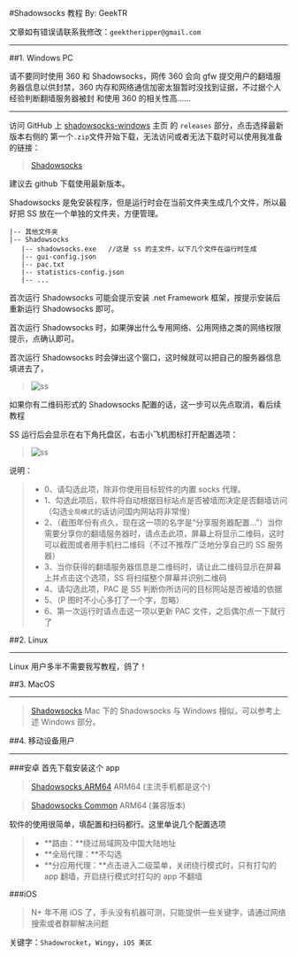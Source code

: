 #Shadowsocks 教程
By: GeekTR

文章如有错误请联系我修改：`geektheripper@gmail.com`

***

##1. Windows PC

请不要同时使用 360 和 Shadowsocks，网传 360 会向 gfw 提交用户的翻墙服务器信息以供封禁，360 内存和网络通信加密太狠暂时没找到证据，不过据个人经验判断翻墙服务器被封 和使用 360 的相关性高……

***
访问 GitHub 上 [shadowsocks-windows](https://github.com/shadowsocks/shadowsocks-windows/releases) 主页 的 `releases` 部分，点击选择最新版本右侧的 第一个`.zip`文件开始下载，无法访问或者无法下载时可以使用我准备的链接：

> [Shadowsocks]($windows_cdn_url)

建议去 github 下载使用最新版本。

Shadowsocks 是免安装程序，但是运行时会在当前文件夹生成几个文件，所以最好把 SS 放在一个单独的文件夹，方便管理。

```
|-- 其他文件夹
|-- Shadowsocks
   |-- shadowsocks.exe   //这是 ss 的主文件，以下几个文件在运行时生成
   |-- gui-config.json
   |-- pac.txt
   |-- statistics-config.json
   |-- ...
```

首次运行 Shadowsocks 可能会提示安装 .net Framework 框架，按提示安装后重新运行 Shadowsocks 即可。

首次运行 Shadowsocks 时，如果弹出什么专用网络、公用网络之类的网络权限提示，点确认即可。

首次运行 Shadowsocks 时会弹出这个窗口，这时候就可以把自己的服务器信息填进去了，

> ![ss]($oss_prefix/images/ss1.png)

如果你有二维码形式的 Shadowsocks 配置的话，这一步可以先点取消，看后续教程

SS 运行后会显示在右下角托盘区，右击小飞机图标打开配置选项：

> ![ss]($oss_prefix/images/ss3.jpg)

说明：
> - 0、请勾选此项，除非你使用目标软件的内置 socks 代理。
> - 1、勾选此项后，软件将自动根据目标站点是否被墙而决定是否翻墙访问（勾选`全局模式`的话访问国内网站将非常慢）
> - 2、（截图年份有点久，现在这一项的名字是“分享服务器配置…”）当你需要分享你的翻墙服务器时，请点击此项，屏幕上将显示二维码，这时可以截图或者用手机扫二维码（不过不推荐广泛地分享自己的 SS 服务器）
> - 3、当你获得的翻墙服务器信息是二维码时，请让此二维码显示在屏幕上并点击这个选项，SS 将扫描整个屏幕并识别二维码
> - 4、请勾选此项，PAC 是 SS 判断你所访问的目标网站是否被墙的依据
> - 5、（P 图时不小心多打了一个字，忽略）
> - 6、第一次运行时请点击这一项以更新 PAC 文件，之后偶尔点一下就行了

##2. Linux

***

Linux 用户多半不需要我写教程，鸽了！

##3. MacOS

***

> [Shadowsocks]($shitos_cdn_url)
> Mac 下的 Shadowsocks 与 Windows 相似，可以参考上述 Windows 部分。


##4. 移动设备用户

***

###安卓
首先下载安装这个 app

> [Shadowsocks ARM64]($android_arm64_cdn_url) ARM64 (主流手机都是这个)

> [Shadowsocks Common]($android_common_cdn_url) ARM64 (兼容版本)

软件的使用很简单，填配置和扫码都行。这里单说几个配置选项

>- **路由：**绕过局域网及中国大陆地址
>- **全局代理：**不勾选
>- **分应用代理：**点击进入二级菜单，关闭绕行模式时，只有打勾的 app 翻墙，开启绕行模式时打勾的 app 不翻墙

###iOS

> N+ 年不用 iOS 了，手头没有机器可测，只能提供一些关键字，请通过网络搜索或者群聊解决问题

关键字：`Shadowrocket`，`Wingy`，`iOS 美区`
